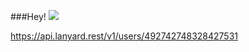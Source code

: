 ###Hey! <img src="https://i.imgur.com/sZHZIe6.png">


https://api.lanyard.rest/v1/users/492742748328427531
